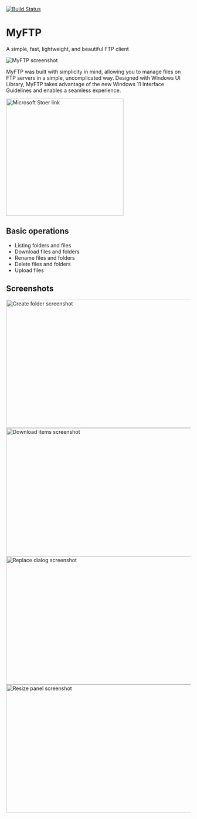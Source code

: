 [![Build Status](https://dev.azure.com/luandersonn/MyFTP/_apis/build/status/luandersonn.MyFTP?branchName=main)](https://dev.azure.com/luandersonn/MyFTP/_build/latest?definitionId=11&branchName=main)

# MyFTP

A simple, fast, lightweight, and beautiful FTP client


![MyFTP screenshot](https://luandersonn.com/images/myftp/myftp-light.png)

MyFTP was built with simplicity in mind, allowing you to manage files on FTP servers in a simple, uncomplicated way.
Designed with Windows UI Library, MyFTP takes advantage of the new Windows 11 Interface Guidelines and enables a seamless experience.

<a href="https://www.microsoft.com/store/apps/9nwzsp0xcmhc"><img  src="https://fluentcast.luandersonn.com/images/microsoft-store.png" alt="Microsoft Stoer link" width="320" loading="lazy" /></a>

## Basic operations
- Listing folders and files
- Download files and folders
- Rename files and folders
- Delete files and folders
- Upload files

## Screenshots

<img src="https://luandersonn.com/images/myftp/create-folder-screenshot.png" alt="Create folder screenshot" width="600" height="350" loading="lazy" />
<img src="https://luandersonn.com/images/myftp/download-items-screenshot.png" alt="Download items screenshot" width="600" height="350" loading="lazy" />
<img src="https://luandersonn.com/images/myftp/replace-dialog-screenshot.png" alt="Replace dialog screenshot" width="600" height="350" loading="lazy" />
<img src="https://luandersonn.com/images/myftp/resize-panel-screenshot.png" alt="Resize panel screenshot" width="600" height="350" loading="lazy" />
                    
